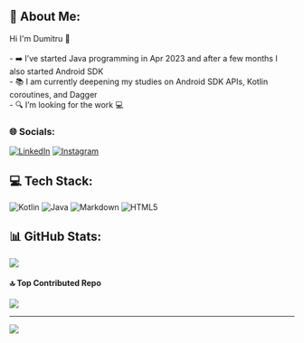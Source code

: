 ## 💫 About Me:
Hi I'm Dumitru 👋<br><br>-  ➡️ I’ve started Java programming in Apr 2023 and after a few months I also started Android SDK<br>- 
📚 I am currently deepening my studies on Android SDK APIs, Kotlin coroutines, and Dagger<br>- 
🔍 I’m looking for the work 💻


### 🌐 Socials:
[![LinkedIn](https://img.shields.io/badge/LinkedIn-%230077B5.svg?logo=linkedin&logoColor=white)](https://linkedin.com/in/www.linkedin.com/in/dumitru-olog/) 
[![Instagram](https://img.shields.io/badge/Instagram-%23E4405F.svg?logo=Instagram&logoColor=white)](https://instagram.com/https://www.instagram.com/di_ma_o/) 

## 💻 Tech Stack:
![Kotlin](https://img.shields.io/badge/kotlin-%237F52FF.svg?style=for-the-badge&logo=kotlin&logoColor=white) ![Java](https://img.shields.io/badge/java-%23ED8B00.svg?style=for-the-badge&logo=openjdk&logoColor=white) ![Markdown](https://img.shields.io/badge/markdown-%23000000.svg?style=for-the-badge&logo=markdown&logoColor=white) ![HTML5](https://img.shields.io/badge/html5-%23E34F26.svg?style=for-the-badge&logo=html5&logoColor=white)
## 📊 GitHub Stats:
![](https://github-readme-stats.vercel.app/api/top-langs/?username=ologdm&theme=default&hide_border=false&include_all_commits=true&count_private=true&layout=compact)

#### 🔝 Top Contributed Repo
![](https://github-contributor-stats.vercel.app/api?username=ologdm&limit=5&theme=dark&combine_all_yearly_contributions=true)

---
[![](https://visitcount.itsvg.in/api?id=ologdm&icon=1&color=0)](https://visitcount.itsvg.in)





<!-- Proudly created with GPRM ( https://gprm.itsvg.in ) -->

<!--
**ologdm/ologdm** is a ✨ _special_ ✨ repository because its `README.md` (this file) appears on your GitHub profile.

Here are some ideas to get you started:

- 🌱 I’ve started studying java programming in Apr 2023 and after few months also Android SDK
- 🌱 I’m currently learning 


- 🔭 I’m currently working on ...
- 👯 I’m looking to collaborate on ...
- 🤔 I’m looking for help with ...
- 💬 Ask me about ...
- 📫 How to reach me: ...
- 😄 Pronouns: ...
- ⚡ Fun fact: ...
-->
